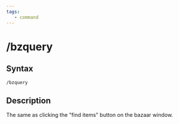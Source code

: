 ```yaml
---
tags:
   - command
---
```

# /bzquery

## Syntax

```eqcommand
/bzquery
```

## Description

The same as clicking the "find items" button on the bazaar window.